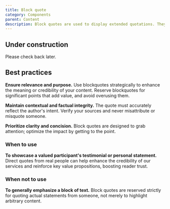 ```yaml
---
title: Block quote
category: Components
parent: Content
description: Block quotes are used to display extended quotations. They are visually highlighted to draw the reader's attention.
---
```


<tcds-icon icon="error" style="--tcds-icon-size: 5rem; color: var(--tcds-color-red)"></tcds-icon>

## Under construction
Please check back later.

<!--twig
{% embed "@tc/includes/example.twig" %}
{% block content %}
<figure class="tcds-blockquote">
  <blockquote class="tcds-blockquote__quote">
    <p>
      I’m passionate about providing excellent orthopedic care to kids
      and teens. This means treating the whole child, not just treating
      a problem or injury, and getting to know each child and their
      family to create the best treatment plan.
    </p>
  </blockquote>
  <figcaption class="tcds-blockquote__attribution">
    <img src="https://www.texaschildrens.org/sites/tc/files/styles/person_pic_desktop_webp/public/2024-01/Baldwin_Margaret_2k23-0672_AK9-0076.JPG.webp" alt="">
    <p>
      <span class="tcds-blockquote__title">Margaret A. Baldwin, MD, FAAOS</span>
      <span class="tcds-blockquote__subtitle">Orthopedic Surgeon</span>
    </p>
  </figcaption>
</figure>
{% endblock %}
{% endembed %}
twig-->

## Best practices
**Ensure relevance and purpose.** Use blockquotes strategically to enhance the meaning or credibility of your content. Reserve blockquotes for significant points that add value, and avoid overusing them.

**Maintain contextual and factual integrity.** The quote must accurately reflect the author's intent. Verify your sources and never misattribute or misquote someone.

**Prioritize clarity and concision.** Block quotes are designed to grab attention; optimize the impact by getting to the point.

### When to use
**To showcase a valued participant's testimonial or personal statement.** Direct quotes from real people can help enhance the credibility of our services and reinforce key value propositions, boosting reader trust.

### When not to use
**To generally emphasize a block of text.** Block quotes are reserved strictly for quoting actual statements from someone, not merely to highlight arbitrary content.